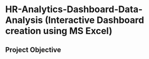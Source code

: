 # HR-Analytics-Dashboard-Data-Analysis (Interactive Dashboard creation using MS Excel)
## Project Objective

